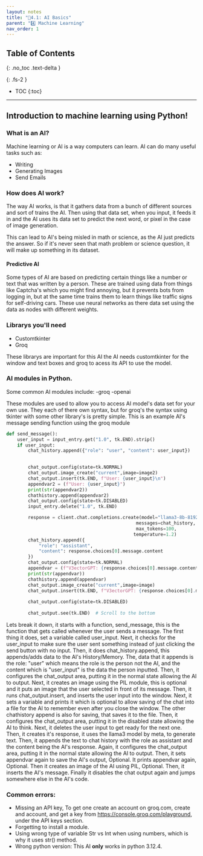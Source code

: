 ```yaml
---
layout: notes
title: "📓4.1: AI Basics" 
parent: "4️⃣ Machine Learning"
nav_order: 1
---
```


## Table of Contents
{: .no_toc .text-delta }

{: .fs-2 }
- TOC
{:toc}

---

## Introduction to machine learning using Python!
### What is an AI?

Machine learning or AI is a way computers can learn.
AI can do many useful tasks such as:

- Writing
- Generating Images
- Send Emails

### How does AI work?

The way AI works, 
is that it gathers data from a bunch of different sources and sort of trains the AI.
Then using that data set, when you input, 
it feeds it in and the AI uses its data set to predict the next word, 
or pixel in the case of image generation.

This can lead to AI's being misled in math or science, as the AI
just predicts the answer.
So if it's never seen that math problem or science question,
it will make up something in its dataset.

#### Predictive AI

Some types of AI are based on predicting certain things like a number or text that was written by a person.
These are trained using data from things like Captcha's which you might find annoying, but it prevents bots from logging in,
but at the same time trains them to learn things like traffic signs for self-driving cars.
These use neural networks as there data set using the data as nodes with different weights.

### Librarys you'll need
- Customtkinter
- Groq

These librarys are important for this AI
the AI needs customtkinter for the window and text boxes
and groq to acess its API to use the model.



### AI modules in Python.

Some common AI modules include:
-groq
-openai

These modules are used to allow you to access AI model's data set for your own use.
They each of there own syntax, but for groq's the syntax using tkinter with some other library's is pretty simple.
This is an example AI's message sending function using the groq module
```python
def send_message():
    user_input = input_entry.get("1.0", tk.END).strip()
    if user_input:
        chat_history.append({"role": "user", "content": user_input})
        

        chat_output.config(state=tk.NORMAL)
        chat_output.image_create("current",image=image2)
        chat_output.insert(tk.END, f"User: {user_input}\n")
        appendvar2 = (f"User: {user_input}")
        print(str(appendvar2))
        chathistory.append(appendvar2)
        chat_output.config(state=tk.DISABLED)
        input_entry.delete("1.0", tk.END)

        response = client.chat.completions.create(model="llama3-8b-8192",
                                                messages=chat_history,
                                                max_tokens=100,
                                               temperature=1.2)
        chat_history.append({
            "role": "assistant",
            "content": response.choices[0].message.content
        })
        chat_output.config(state=tk.NORMAL)
        appendvar = (f"V3ectorGPT: {response.choices[0].message.content}\n")
        print(str(appendvar))
        chathistory.append(appendvar)
        chat_output.image_create("current",image=image)
        chat_output.insert(tk.END, f"V3ectorGPT: {response.choices[0].message.content}\n")
        
        chat_output.config(state=tk.DISABLED)
        
        chat_output.see(tk.END)  # Scroll to the bottom

```

Lets break it down, it starts with a function, send_message, this is the function that gets called whenever the user sends a message.
The first thing it does, set a variable called user_input.
Next, it checks for the user_input to make sure the user sent something instead of just clicking the send button with no input.
Then, it does chat_history.append, this appends/adds data to the AI's History/Memory.
The, data that it appends is the role: "user" which means the role is the person not the AI, and the content which is "user_input" is the data the person inputted.
Then, it configures the chat_output area, putting it in the normal state allowing the AI to output.
Next, it creates an image using the PIL module, this is optional and it puts an image that the user selected in front of its message.
Then, it runs chat_output.insert, and inserts the user input into the window.
Next, it sets a variable and prints it which is optional to allow saving of the chat into a file for the AI to remember even after you close the window.
The other chathistory append is also for saving, that saves it to the file.
Then, it configures the chat_output area, putting it in the disabled state allowing the AI to think. 
Next, it deletes the user input to get ready for the next one.
Then, it creates it's response, it uses the llama3 model by meta, to generate text.
Then, it appends the text to chat history with the role as assistant and the content being the AI's response.
Again, it configures the chat_output area, putting it in the normal state allowing the AI to output.
Then, it sets appendvar again to save the AI's output, Optional.
It prints appendvar again, Optional.
Then it creates an image of the AI using PIL, Optional.
Then, it inserts the AI's message.
Finally it disables the chat output again and jumps somewhere else in the AI's code.

### Common errors:
- Missing an API key, To get one create an account on groq.com, create and account, and get a key from https://console.groq.com/playground, under the API keys section.
- Forgetting to install a module.
- Using wrong type of variable Str vs Int when using numbers, which is why it uses str() method.
- Wrong python version: This AI **only** works in python 3.12.4.








